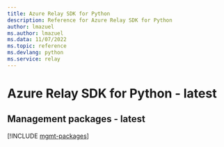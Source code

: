 ```yaml
---
title: Azure Relay SDK for Python
description: Reference for Azure Relay SDK for Python
author: lmazuel
ms.author: lmazuel
ms.data: 11/07/2022
ms.topic: reference
ms.devlang: python
ms.service: relay
---
```

# Azure Relay SDK for Python - latest

## Management packages - latest
[!INCLUDE [mgmt-packages](relay-mgmt-index.md)]
